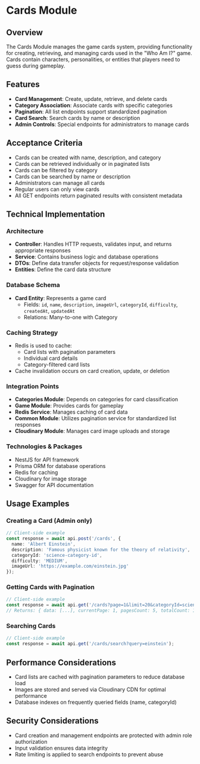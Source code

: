 # Cards Module

## Overview
The Cards Module manages the game cards system, providing functionality for creating, retrieving, and managing cards used in the "Who Am I?" game. Cards contain characters, personalities, or entities that players need to guess during gameplay.

## Features
- **Card Management**: Create, update, retrieve, and delete cards
- **Category Association**: Associate cards with specific categories
- **Pagination**: All list endpoints support standardized pagination
- **Card Search**: Search cards by name or description
- **Admin Controls**: Special endpoints for administrators to manage cards

## Acceptance Criteria
- Cards can be created with name, description, and category
- Cards can be retrieved individually or in paginated lists
- Cards can be filtered by category
- Cards can be searched by name or description
- Administrators can manage all cards
- Regular users can only view cards
- All GET endpoints return paginated results with consistent metadata

## Technical Implementation

### Architecture
- **Controller**: Handles HTTP requests, validates input, and returns appropriate responses
- **Service**: Contains business logic and database operations
- **DTOs**: Define data transfer objects for request/response validation
- **Entities**: Define the card data structure

### Database Schema
- **Card Entity**: Represents a game card
  - Fields: `id`, `name`, `description`, `imageUrl`, `categoryId`, `difficulty`, `createdAt`, `updatedAt`
  - Relations: Many-to-one with Category

### Caching Strategy
- Redis is used to cache:
  - Card lists with pagination parameters
  - Individual card details
  - Category-filtered card lists
- Cache invalidation occurs on card creation, update, or deletion

### Integration Points
- **Categories Module**: Depends on categories for card classification
- **Game Module**: Provides cards for gameplay
- **Redis Service**: Manages caching of card data
- **Common Module**: Utilizes pagination service for standardized list responses
- **Cloudinary Module**: Manages card image uploads and storage

### Technologies & Packages
- NestJS for API framework
- Prisma ORM for database operations
- Redis for caching
- Cloudinary for image storage
- Swagger for API documentation

## Usage Examples

### Creating a Card (Admin only)
```typescript
// Client-side example
const response = await api.post('/cards', {
  name: 'Albert Einstein',
  description: 'Famous physicist known for the theory of relativity',
  categoryId: 'science-category-id',
  difficulty: 'MEDIUM',
  imageUrl: 'https://example.com/einstein.jpg'
});
```

### Getting Cards with Pagination
```typescript
// Client-side example
const response = await api.get('/cards?page=1&limit=20&categoryId=science-category-id');
// Returns: { data: [...], currentPage: 1, pagesCount: 5, totalCount: 100, limit: 20, hasNext: true, hasPrev: false }
```

### Searching Cards
```typescript
// Client-side example
const response = await api.get('/cards/search?query=einstein');
```

## Performance Considerations
- Card lists are cached with pagination parameters to reduce database load
- Images are stored and served via Cloudinary CDN for optimal performance
- Database indexes on frequently queried fields (name, categoryId)

## Security Considerations
- Card creation and management endpoints are protected with admin role authorization
- Input validation ensures data integrity
- Rate limiting is applied to search endpoints to prevent abuse
